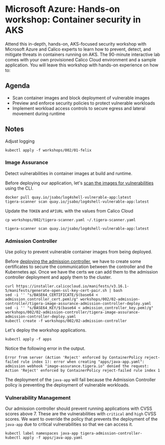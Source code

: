 # Microsoft Azure: Hands-on workshop: Container security in AKS

Attend this in-depth, hands-on, AKS-focused security workshop with Microsoft Azure and Calico experts to learn how to prevent, detect, and mitigate threats in containers running on AKS. The 90-minute interactive lab comes with your own provisioned Calico Cloud environment and a sample application. You will leave this workshop with hands-on experience on how to:

## Agenda 

- Scan container images and block deployment of vulnerable images
- Preview and enforce security policies to protect vulnerable workloads
- Implement workload access controls to secure egress and lateral movement during runtime

## Notes

Adjust logging 

```
kubectl apply -f workshops/002/01-felix
```

### Image Assurance

Detect vulnerabilities in container images at build and runtime.

Before deploying our application, let's [scan the images for vulnerabilities](https://docs.calicocloud.io/image-assurance/scan-image-registries) using the CLI.

```
docker pull quay.io/jsabo/log4shell-vulnerable-app:latest
tigera-scanner scan quay.io/jsabo/log4shell-vulnerable-app:latest
```

Update the `TOKEN` and `APIURL` with the values from Calico Cloud

```
cp workshops/002/tigera-scanner.yaml ~/.tigera-scanner.yaml
```

```
tigera-scanner scan quay.io/jsabo/log4shell-vulnerable-app:latest
```

### Admission Controller

Use policy to prevent vulnerable container images from being deployed.

Before [deploying the admission controller](https://docs.calicocloud.io/image-assurance/install-the-admission-controller), we have to create some certificates to secure the communication between the controller and the Kubernetes api.  Once we have the certs we can add them to the admission controller deployment and apply them to the cluster.  

```
curl https://installer.calicocloud.io/manifests/v3.16.1-5/manifests/generate-open-ssl-key-cert-pair.sh | bash
sed -i '' "s/BASE64_CERTIFICATE/$(base64 < admission_controller_cert.pem)/g" workshops/002/02-admission-controller/tigera-image-assurance-admission-controller-deploy.yaml
sed -i '' "s/BASE64_KEY/$(base64 < admission_controller_key.pem)/g" workshops/002/02-admission-controller/tigera-image-assurance-admission-controller-deploy.yaml
kubectl create -f workshops/002/02-admission-controller
```

Let's deploy the workshop applications.

```
kubectl apply -f apps
```

Notice the following error in the output.

```
Error from server (Action 'Reject' enforced by ContainerPolicy reject-failed rule index 1): error when creating "apps/java-app.yaml": admission webhook "image-assurance.tigera.io" denied the request: Action 'Reject' enforced by ContainerPolicy reject-failed rule index 1
```

The deployment of the `java-app` will fail because the Admission Controller policy is preventing the deployment of vulnerable workloads.


### Vulnerability Management

Our admission controller should prevent running applications with CVSS scores above 7.  These are the vulnerabilities with `critical` and `high` CVSS scores.  We want to override the policy that prevents the deployment of the `java-app` due to critical vulnerabilities so that we can access it.

```
kubectl label namespaces java-app tigera-admission-controller-
kubectl apply -f apps/java-app.yaml
```


